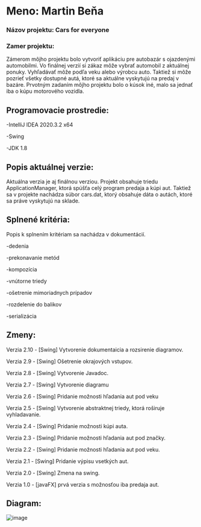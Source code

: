 # **Meno**: Martin Beňa

### **Názov projektu**: Cars for everyone

### Zamer projektu:
Zámerom môjho projektu bolo vytvoriť aplikáciu pre autobazár s ojazdenými automobilmi. Vo finálnej verzií si zákaz môže vybrať automobil z aktuálnej ponuky. Vyhľadávať môže podľa veku alebo výrobcu auto. Taktiež si môže pozrieť všetky dostupné autá, ktoré sa aktuálne vyskytujú na predaj v bazáre. Prvotným zadaním môjho projektu bolo o kúsok iné, malo sa jednať iba o kúpu motorového vozidla.

## Programovacie prostredie:
-IntelliJ IDEA 2020.3.2 x64

-Swing

-JDK 1.8

## Popis aktuálnej verzie: 

Aktuálna verzia je aj finálnou verziou. Projekt obsahuje triedu ApplicationManager, ktorá spúšťa celý program predaja a kúpi aut. Taktiež sa v projekte nachádza súbor cars.dat, ktorý obsahuje dáta o autách, ktoré sa práve vyskytujú na sklade.

## Splnené kritéria:

Popis k splnením kritériam sa nachádza v dokumentácií.

-dedenia

-prekonavanie metód

-kompozícia

-vnútorne triedy

-ošetrenie mimoriadnych prípadov

-rozdelenie do balikov

-serializácia

## Zmeny:
  
  Verzia 2.10 - [Swing] Vytvorenie dokumentaicia a rozsirenie diagramov.
    
  Verzia 2.9 - [Swing] Ošetrenie okrajových vstupov.
  
  Verzia 2.8 - [Swing] Vytvorenie Javadoc.

  Verzia 2.7 - [Swing] Vytvorenie diagramu

  Verzia 2.6 - [Swing] Pridanie možnosti hľadania aut pod veku

  Verzia 2.5 - [Swing] Vytvorenie abstraktnej triedy, ktorá roširuje vyhladavanie.

  Verzia 2.4 - [Swing] Pridanie možnosti kúpi auta.

  Verzia 2.3 - [Swing] Pridanie možnosti hľadania aut pod značky.

  Verzia 2.2 - [Swing] Pridanie možnosti hľadania aut pod veku.
  
  Verzia 2.1 - [Swing] Pridanie výpisu vsetkých aut.

  Verzia 2.0 - [Swing] Zmena na swing.
  
  Verzia 1.0 - [javaFX] prvá verzia s možnosťou iba predaja aut.
  
    
## Diagram:
![image](https://user-images.githubusercontent.com/71610438/118412260-4e02f400-b699-11eb-9e69-6e9972d000d7.png)

